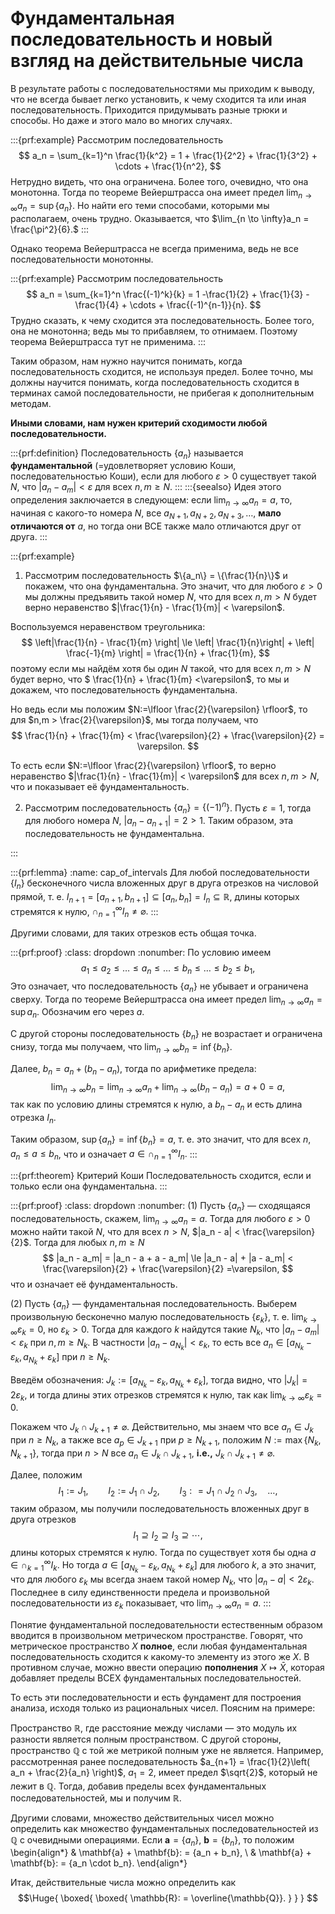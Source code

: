 # Фундаментальная последовательность и новый взгляд на действительные числа

В результате работы с последовательностями мы приходим к выводу, что не всегда бывает легко установить, к чему сходится та или иная последовательность. Приходится придумывать разные трюки и способы. Но даже и этого мало во многих случаях. 

:::{prf:example}
Рассмотрим последовательность
$$
a_n = \sum_{k=1}^n \frac{1}{k^2} = 1 + \frac{1}{2^2} + \frac{1}{3^2} + \cdots + \frac{1}{n^2},
$$
Нетрудно видеть, что она ограничена. Более того, очевидно, что она монотонна. Тогда по теореме Вейерштрасса она имеет предел $\lim_{n \to \infty}a_n = \sup\{a_n\}$. Но найти его теми способами, которыми мы располагаем, очень трудно. Оказывается, что $\lim_{n \to \infty}a_n = \frac{\pi^2}{6}.$
:::

Однако теорема Вейерштрасса не всегда применима, ведь не все последовательности монотонны. 

:::{prf:example}
Рассмотрим последовательность
$$
a_n = \sum_{k=1}^n \frac{(-1)^k}{k} = 1 -\frac{1}{2} + \frac{1}{3} - \frac{1}{4} + \cdots + \frac{(-1)^{n-1}}{n}.
$$
Трудно сказать, к чему сходится эта последовательность. Более того, она не монотонна; ведь мы то прибавляем, то отнимаем. Поэтому теорема Вейерштрасса тут не применима.
:::

Таким образом, нам нужно научится понимать, когда последовательность сходится, не используя предел. Более точно, мы должны научится понимать, когда последовательность сходится в терминах самой последовательности, не прибегая к дополнительным методам. 

**Иными словами, нам нужен критерий сходимости любой последовательности.**

:::{prf:definition}
Последовательность $\{a_n\}$ называется **фундаментальной** (=удовлетворяет условию Коши, последовательностью Коши), если для любого $\varepsilon >0$ существует такой $N$, что $|a_n -a_m| < \varepsilon$ для всех $n,m \ge N$.
:::
:::{seealso}
Идея этого определения заключается в следующем: если $\lim_{n\to \infty}a_n =a$, то, начиная с какого-то номера $N$, все $a_{N+1}, a_{N+2}, a_{N+3}, \ldots,$ **мало отличаются от** $a$, но тогда они ВСЕ также мало отличаются друг от друга.
:::

:::{prf:example}

1. Рассмотрим последовательность $\{a_n\} = \{\frac{1}{n}\}$ и покажем, что она фундаментальна. Это значит, что для любого $\varepsilon >0$ мы должны предъявить такой номер $N$, что для всех $n,m > N$ будет верно неравенство $|\frac{1}{n}  - \frac{1}{m}| < \varepsilon$.

Воспользуемся неравенством треугольника:
$$  
\left|\frac{1}{n}  - \frac{1}{m} \right| \le \left| \frac{1}{n}\right| + \left| \frac{-1}{m} \right| = \frac{1}{n} + \frac{1}{m}, 
$$
поэтому если мы найдём хотя бы один $N$ такой, что для всех $n,m >N$ будет верно, что $ \frac{1}{n} + \frac{1}{m} <\varepsilon$, то мы и докажем, что последовательность фундаментальна. 

Но ведь если мы положим $N:=\lfloor \frac{2}{\varepsilon} \rfloor$, то для $n,m > \frac{2}{\varepsilon}$, мы тогда получаем, что 
$$
\frac{1}{n} + \frac{1}{m} < \frac{\varepsilon}{2} + \frac{\varepsilon}{2} = \varepsilon.
$$

То есть если $N:=\lfloor \frac{2}{\varepsilon} \rfloor$, то верно неравенство $|\frac{1}{n}  - \frac{1}{m}| < \varepsilon$ для всех $n,m >N$, что и показывает её фундаментальность.


2. Рассмотрим последовательность $\{a_n\} = \{(-1)^n\}$. Пусть $\varepsilon = 1$, тогда для любого номера $N$, $|a_n - a_{n+1}| = 2 >1$. Таким образом, эта последовательность не фундаментальна.

:::


:::{prf:lemma}
:name: cap_of_intervals
Для любой последовательности $\{I_n\}$ бесконечного числа вложенных друг в друга отрезков на числовой прямой, т. е. $I_{n+1} = [a_{n+1}, b_{n+1}] \subseteq [a_n, b_n] = I_n \subseteq \mathbb{R}$, длины которых стремятся к нулю, $\cap_{n=1}^\infty I_n \ne \varnothing.$ 
:::

Другими словами, для таких отрезков есть общая точка.

:::{prf:proof}
:class: dropdown
:nonumber:
По условию имеем
$$
a_1 \le a_2 \le \ldots \le a_n \le \ldots \le b_n \le \ldots \le b_2 \le b_1,
$$
Это означает, что последовательность $\{a_n\}$ не убывает и ограничена сверху. Тогда по теореме Вейерштрасса она имеет предел $\lim_{n \to \infty} a_n = \sup{a_n}$. Обозначим его через $a$. 

С другой стороны последовательность $\{b_n\}$ не возрастает и ограничена снизу, тогда мы получаем, что $\lim_{n\to \infty} b_n = \inf\{b_n\}$.

Далее, $b_n = a_n + (b_n - a_n)$, тогда по арифметике предела:
$$
\lim_{n \to \infty}b_n = \lim_{n \to \infty} a_n + \lim_{n \to \infty} (b_n - a_n) = a + 0 =a,
$$
так как по условию длины стремятся к нулю, а $b_n - a_n$ и есть длина отрезка $I_n.$

Таким образом, $\sup\{a_n\} = \inf\{b_n\} =a$, т. е. это значит, что для всех $n$, $a_n \le a \le b_n$, что и означает $a \in \cap_{n=1}^\infty I_n.$
:::


:::{prf:theorem} Критерий Коши
Последовательность сходится, если и только если она фундаментальна. 
:::

:::{prf:proof}
:class: dropdown
:nonumber:
(1) Пусть $\{a_n\}$ — сходящаяся последовательность, скажем, $\lim_{n \to \infty}a_n = a$. Тогда для любого $\varepsilon>0$ можно найти такой $N$, что для всех $n>N$, $|a_n - a| < \frac{\varepsilon}{2}$. Тогда для любых $n,m \ge N$
$$
|a_n - a_m| = |a_n - a + a - a_m| \le |a_n - a| + |a - a_m| < \frac{\varepsilon}{2} + \frac{\varepsilon}{2} =\varepsilon,
$$
что и означает её фундаментальность.

(2) Пусть $\{a_n\}$ — фундаментальная последовательность. Выберем произвольную бесконечно малую последовательность $\{\varepsilon_k\}$, т. е. $\lim_{k \to \infty} \varepsilon_k = 0$, но $\varepsilon_k >0$. Тогда для каждого $k$ найдутся такие $N_k$, что $|a_n - a_m| < \varepsilon_k$ при $n,m \ge N_k$. В частности $|a_n - a_{N_k}|<\varepsilon_k$, то есть все $a_n \in [a_{N_k}-\varepsilon_k, a_{N_k}+\varepsilon_k]$ при $n\ge N_k$.

Введём обозначения: $J_k:=[a_{N_k}-\varepsilon_k, a_{N_k}+\varepsilon_k]$, тогда видно, что $|J_k| = 2\varepsilon_k$, и тогда длины этих отрезков стремятся к нулю, так как $\lim_{k \to \infty} \varepsilon_k = 0$.

Покажем что $J_k \cap J_{k+1} \ne \varnothing$. Действительно, мы знаем что все $a_n \in J_k$ при $n\ge N_k$, а также все $a_p \in J_{k+1}$ при $p \ge N_{k+1}$, положим $N:=\max\{N_k,N_{k+1}\}$, тогда при $n>N$ все $a_n \in J_k \cap J_{k+1}$, **i.e.,**  $J_k \cap J_{k+1} \ne \varnothing$.

Далее, положим
$$
I_1:=J_1, \qquad I_2:=J_1 \cap J_2, \qquad I_3: = J_1 \cap J_2 \cap J_3,\quad  \ldots,
$$
таким образом, мы получили последовательность вложенных друг в друга отрезков 
$$
I_1 \supseteq I_2 \supseteq I_3 \supseteq \cdots,
$$
длины которых стремятся к нулю. Тогда по [](#cap_of_intervals) существует хотя бы одна $a \in \cap_{k=1}^\infty I_k$. Но тогда $a \in [a_{N_k}-\varepsilon_k, a_{N_k}+\varepsilon_k]$ для любого $k$, а это значит, что для любого $\varepsilon_k$ мы всегда знаем такой номер $N_k$, что $|a_n - a|<2 \varepsilon_k$. Последнее в силу единственности предела и произвольной последовательности из $\varepsilon_k$ показывает, что $\lim_{n\to \infty}a_n = a$.
:::


Понятие фундаментальной последовательности естественным образом вводится в произвольном метрическом пространстве. Говорят, что метрическое пространство $X$ **полное**, если любая фундаментальная последовательность сходится к какому-то элементу из этого же $X$. В противном случае, можно ввести операцию **пополнения** $X \mapsto \bar X$, которая добавляет пределы ВСЕХ фундаментальных последовательностей. 

То есть эти последовательности и есть фундамент для построения анализа, исходя только из рациональных чисел. Поясним на примере:

Пространство $\mathbb{R}$, где расстояние между числами — это модуль их разности является полным пространством. С другой стороны, пространство $\mathbb{Q}$ с той же метрикой полным уже не является. Например, рассмотренная ранее последовательность $a_{n+1} = \frac{1}{2}\left( a_n + \frac{2}{a_n} \right)$, $a_1 =2$, имеет предел $\sqrt{2}$, который не лежит в $\mathbb{Q}$. Тогда, добавив пределы всех фундаментальных последовательностей, мы и получим $\mathbb{R}$.

Другими словами, множество действительных чисел можно определить как множество фундаментальных последовательностей из $\mathbb{Q}$ с очевидными операциями. Если $\mathbf{a} = \{a_n\}$, $\mathbf{b} = \{b_n\}$, то положим
\begin{align*}
& \mathbf{a} + \mathbf{b}: = \{a_n + b_n\}, \\
& \mathbf{a} + \mathbf{b}: = \{a_n \cdot b_n\}.
\end{align*}

Итак, действительные числа можно определить как
$$\Huge{
\boxed{
\boxed{
\mathbb{R}: =  \overline{\mathbb{Q}}.
}
}
}
$$
